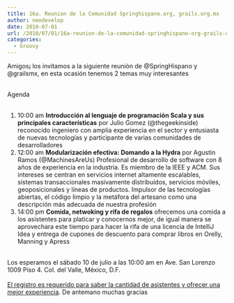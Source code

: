```yaml
---
title: 16a. Reunion de la Comunidad Springhispano.org, grails.org.mx
author: neodevelop
date: 2010-07-01
url: /2010/07/01/16a-reunion-de-la-comunidad-springhispano-org-grails-org-mx/
categories:
  - Groovy
---
```

Amigos&iexcl; los invitamos a la siguiente reuni&oacute;n de @SpringHispano y @grailsmx, en esta ocasi&oacute;n tenemos 2 temas muy interesantes

<div>
  &nbsp;
</div>

<div>
  Agenda
</div>

<div>
  &nbsp;
</div>



  1. 10:00 am **Introducci&oacute;n al lenguaje de programaci&oacute;n Scala y sus principales caracter&iacute;sticas** por Julio Gomez (@thegeekinside) reconocido ingeniero con amplia experiencia en el sector y entusiasta de nuevas tecnolog&iacute;as y participante de varias comunidades de desarrolladores
  2. 12:00 am **Modularizaci&oacute;n efectiva: Domando a la Hydra** por Agustin Ramos (@MachinesAreUs) Profesional de desarrollo de software con 8 a&ntilde;os de experiencia en la industria. Es miembro de la IEEE y ACM. Sus intereses se centran en servicios internet altamente escalables, sistemas transaccionales masivamente distribu&iacute;dos, servicios m&oacute;viles, geoposicionales y l&iacute;neas de productos. Impulsor de las tecnolog&iacute;as abiertas, el c&oacute;digo limpio y la met&aacute;fora del artesano como una descripci&oacute;n m&aacute;s adecuada de nuestra profesi&oacute;n
  3. 14:00 pm **Comida, netwoking y rifa de regalos** ofrecemos una comida a los asistentes para platicar y conocernos mejor, de igual manera se aprovechara este tiempo para hacer la rifa de una licencia de IntelliJ Idea y entrega de cupones de descuento para comprar libros en Orelly, Manning y Apress



<div>
  &nbsp;
</div>

<div>
  Los esperamos el s&aacute;bado 10 de julio a las 10:00 am en Ave. San Lorenzo 1009 Piso 4. Col. del Valle, M&eacute;xico, D.F. &nbsp;
</div>

<div>
  &nbsp;
</div>

<div>
  <a href='http://www.coetus.info/coetus/events/detail/19'>El registro es requerido para saber la cantidad de asistentes y ofrecer una mejor experiencia</a>. De antemano muchas gracias
</div>

&nbsp;

<!--break-->
